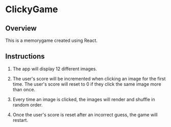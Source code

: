# ClickyGame

## Overview

This is a memorygame created using React.


## Instructions

1. The app will display 12 different images.

2. The user's score will be incremented when clicking an image for the first time. The user's score will reset to 0 if they click the same image more than once.

3. Every time an image is clicked, the images will render and shuffle in random order.

4. Once the user's score is reset after an incorrect guess, the game will restart.
